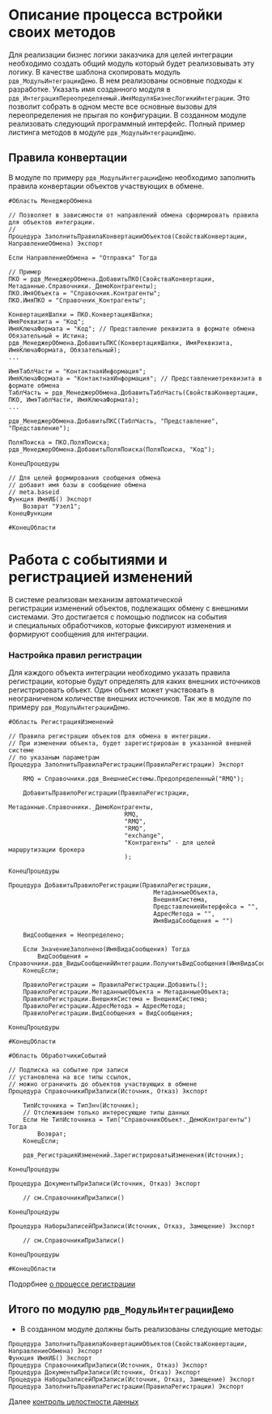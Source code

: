 # Описание процесса встройки своих методов

Для реализации бизнес логики заказчика для целей интеграции необходимо создать общий модуль который будет реализовывать эту логику.
В качестве шаблона скопировать модуль `рдв_МодульИнтеграцииДемо`. В нем реализованы основные подходы к разработке.
Указать имя созданного модуля в `рдв_ИнтеграцияПереопределяемый.ИмяМодуляБизнесЛогикиИнтеграции`. Это позволит собрать в одном месте все основные вызовы для переопределения не прыгая по конфигурации.
В созданном модуле реализовать следующий программный интерфейс. Полный пример листинга методов в модуле `рдв_МодульИнтеграцииДемо`.

## Правила конвертации
В модуле по примеру `рдв_МодульИнтеграцииДемо` необходимо заполнить правила конвертации объектов участвующих в обмене.

```
#Область МенеджерОбмена

// Позволяет в зависимости от направлений обмена сформировать правила для объектов интеграции.
// 
Процедура ЗаполнитьПравилаКонвертацииОбъектов(СвойстваКонвертации, НаправлениеОбмена) Экспорт

Если НаправлениеОбмена = "Отправка" Тогда

// Пример
ПКО = рдв_МенеджерОбмена.ДобавитьПКО(СвойстваКонвертации, Метаданные.Справочники._ДемоКонтрагенты);
ПКО.ИмяОбъекта = "Справочник.Контрагенты";
ПКО.ИмяПКО = "Справочник_Контрагенты";

КонвертацияШапки = ПКО.КонвертацияШапки;
ИмяРеквизита = "Код";
ИмяКлючаФормата = "Код"; // Представление реквизита в формате обмена
Обязательный = Истина;
рдв_МенеджерОбмена.ДобавитьПКС(КонвертацияШапки, ИмяРеквизита, ИмяКлючаФормата, Обязательный);
...

ИмяТаблЧасти = "КонтактнаяИнформация";
ИмяКлючаФормата = "КонтактнаяИнформация"; // Представлениетреквизита в формате обмена
ТаблЧасть = рдв_МенеджерОбмена.ДобавитьТаблЧасть(СвойстваКонвертации, ПКО, ИмяТаблЧасти, ИмяКлючаФормата);
...

рдв_МенеджерОбмена.ДобавитьПКС(ТаблЧасть, "Представление", "Представление");

ПоляПоиска = ПКО.ПоляПоиска;
рдв_МенеджерОбмена.ДобавитьПоляПоиска(ПоляПоиска, "Код");

КонецПроцедуры

// Для целей формирования сообщения обмена
// добавит имя базы в сообщение обмена
// meta.baseid
Функция ИмяИБ() Экспорт
	Возврат "Узел1";
КонецФункции

#КонецОбласти

```

# Работа с событиями и регистрацией изменений

В системе реализован механизм автоматической регистрации изменений объектов, подлежащих обмену с внешними системами. Это достигается с помощью подписок на события и специальных обработчиков, которые фиксируют изменения и формируют сообщения для интеграции.
### Настройка правил регистрации

Для каждого объекта интеграции необходимо указать правила регистрации, которые будут определять для каких внешних источников регистрировать объект. Один объект может участвовать в неограниченом количестве внешних источников.
Так же в модуле по примеру `рдв_МодульИнтеграцииДемо`.

```
#Область РегистрацияИзменений

// Правила регистрации объектов для обмена в интеграции.
// При изменении объекта, будет зарегистрирован в указанной внешней системе
// по указаным параметрам
Процедура ЗаполнитьПравилаРегистрации(ПравилаРегистрации) Экспорт
		
	RMQ = Справочники.рдв_ВнешниеСистемы.Предопределенный("RMQ");
	
	ДобавитьПравилоРегистрации(ПравилаРегистрации, 
								Метаданные.Справочники._ДемоКонтрагенты, 
								RMQ, 
								"RMQ",
								"RMQ",
								"exchange",
								"Контрагенты" - для целей маршрутизации брокера
								);
								
КонецПроцедуры

Процедура ДобавитьПравилоРегистрации(ПравилаРегистрации, 
										МетаданныеОбъекта, 
										ВнешняяСистема,  
										ПредставлениеИнтерфейса = "", 
										АдресМетода = "", 
										ИмяВидаСообщения = "")

	ВидСообщения = Неопределено;
	
	Если ЗначениеЗаполнено(ИмяВидаСообщения) Тогда
		ВидСообщения = Справочники.рдв_ВидыСообщенийИнтеграции.ПолучитьВидСообщения(ИмяВидаСообщения);
	КонецЕсли;
											
	ПравилоРегистрации = ПравилаРегистрации.Добавить();
	ПравилоРегистрации.МетаданныеОбъекта = МетаданныеОбъекта;
	ПравилоРегистрации.ВнешняяСистема = ВнешняяСистема;
	ПравилоРегистрации.АдресМетода = АдресМетода;
	ПравилоРегистрации.ВидСообщения = ВидСообщения;
	
КонецПроцедуры

#КонецОбласти
```

```
#Область ОбработчикиСобытий

// Подписка на событие при записи
// установлена на все типы ссылок, 
// можно ограничить до объектов участвующих в обмене
Процедура СправочникиПриЗаписи(Источник, Отказ) Экспорт

	ТипИсточника = ТипЗнч(Источник);
	// Отслеживаем только интересующие типы данных
	Если Не ТипИсточника = Тип("СправочникОбъект._ДемоКонтрагенты") Тогда
		Возврат;
	КонецЕсли;

	рдв_РегистрацияИзменений.ЗарегистрироватьИзменения(Источник);
	
КонецПроцедуры

Процедура ДокументыПриЗаписи(Источник, Отказ) Экспорт
	
	// см.СправочникиПриЗаписи()

КонецПроцедуры

Процедура НаборыЗаписейПриЗаписи(Источник, Отказ, Замещение) Экспорт
	
	// см.СправочникиПриЗаписи()
	
КонецПроцедуры

#КонецОбласти
```
Подорбнее [о процессе регистрации](5%20process%20of%20reg%20of%20changes.md)

## Итого по модулю `рдв_МодульИнтеграцииДемо`

- В созданном модуле должны быть реализованы следующие методы:
 ```
Процедура ЗаполнитьПравилаКонвертацииОбъектов(СвойстваКонвертации, НаправлениеОбмена) Экспорт
Функция ИмяИБ() Экспорт
Процедура СправочникиПриЗаписи(Источник, Отказ) Экспорт
Процедура ДокументыПриЗаписи(Источник, Отказ) Экспорт
Процедура НаборыЗаписейПриЗаписи(Источник, Отказ, Замещение) Экспорт
Процедура ЗаполнитьПравилаРегистрации(ПравилаРегистрации) Экспорт
 ```

Далее [контроль целостности данных](4%20check%20that%20data%20fine.md)